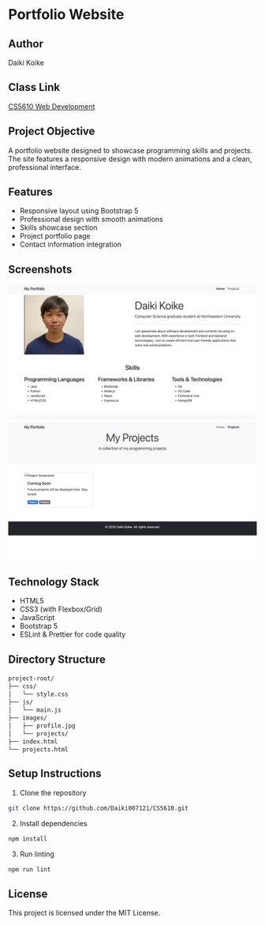 # Portfolio Website

## Author
Daiki Koike

## Class Link
[CS5610 Web Development](https://johnguerra.co/classes/webDevelopment_spring_2025/)

## Project Objective
A portfolio website designed to showcase programming skills and projects. The site features a responsive design with modern animations and a clean, professional interface.

## Features
- Responsive layout using Bootstrap 5
- Professional design with smooth animations
- Skills showcase section
- Project portfolio page
- Contact information integration

## Screenshots
![Home Page](images/screenshots/home-page.png)
![Projects Page](images/screenshots/projects-page.png)

## Technology Stack
- HTML5
- CSS3 (with Flexbox/Grid)
- JavaScript
- Bootstrap 5
- ESLint & Prettier for code quality

## Directory Structure
```
project-root/
├── css/
│   └── style.css
├── js/
│   └── main.js
├── images/
│   ├── profile.jpg
│   └── projects/
├── index.html
└── projects.html
```

## Setup Instructions
1. Clone the repository
```bash
git clone https://github.com/Daiki007121/CS5610.git
```

2. Install dependencies
```bash
npm install
```

3. Run linting
```bash
npm run lint
```

## License
This project is licensed under the MIT License.
